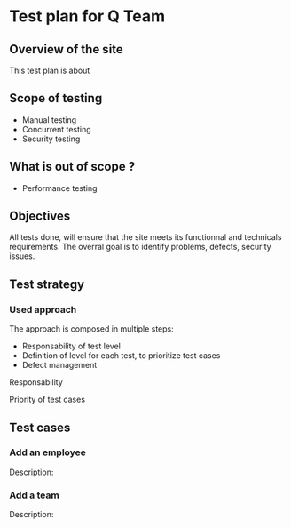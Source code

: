 # Test plan for Q Team

## Overview of the site
This test plan is about 

## Scope of testing
- Manual testing
- Concurrent testing
- Security testing

## What is out of scope ?
- Performance testing

## Objectives
All tests done, will ensure that the site meets its functionnal and technicals requirements. The overral goal is to identify problems, defects, security issues.

## Test strategy
### Used approach
The approach is composed in multiple steps:
- Responsability of test level
- Definition of level for each test, to prioritize test cases
- Defect management


Responsability

Priority of test cases

## Test cases

### Add an employee
Description:


### Add a team
Description:


